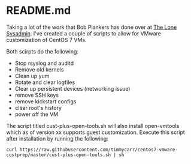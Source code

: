 # README.md

Taking a lot of the work that Bob Plankers has done over at [The Lone Sysadmin](https://lonesysadmin.net/2013/03/26/preparing-linux-template-vms/). I've created a couple of scripts to allow for VMware customization of CentOS 7 VMs. 

Both scirpts do the following:
* Stop rsyslog and auditd
* Remove old kernels
* Clean up yum
* Rotate and clear logfiles
* Clear up persistent devices (networking issue)
* remove SSH keys
* remove kickstart configs
* clear root's history
* power off the VM

The script titled cust-plus-open-tools.sh will also install open-vmtools which as of version xx supports guest customization. Execute this script after installation by running the following:

`
curl https://raw.githubusercontent.com/timmycarr/centos7-vmware-custprep/master/cust-plus-open-tools.sh | sh
`
